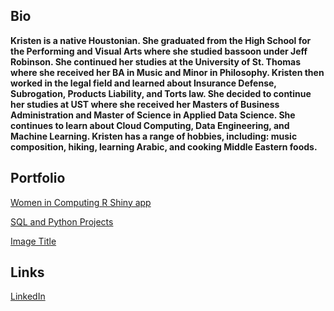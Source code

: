 ## Bio

**Kristen is a native Houstonian. She graduated from the High School for the Performing and Visual Arts where she studied bassoon under Jeff Robinson. She continued her studies at the University of St. Thomas where she received her BA in Music and Minor in Philosophy. Kristen then worked in the legal field and learned about Insurance Defense, Subrogation, Products Liability, and Torts law. She decided to continue her studies at UST where she received her Masters of Business Administration and Master of Science in Applied Data Science. She continues to learn about Cloud Computing, Data Engineering, and Machine Learning. Kristen has a range of hobbies, including: music composition, hiking, learning Arabic, and cooking Middle Eastern foods.** 

## Portfolio

[Women in Computing R Shiny app](https://kksmbamsds.shinyapps.io/IndependentStudyWomenInComputing/)

[SQL and Python Projects](https://kscott2010.github.io/)

[Image Title](https://github.com/kscott2010/kscott2010.github.io/blob/main/Grad%20Admissions%20Status%20Report%5Bredacted%5D.png)

## Links 

[LinkedIn](https://www.linkedin.com/in/kristenkscott/)

